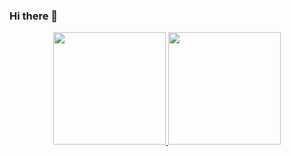 ### Hi there 👋
<div align="center">
  <a href="https://github.com/joao-mocelin">
  <img height="180em" src="https://github-readme-stats.vercel.app/api?username=joao-mocelin&show_icons=true&theme=dracula&include_all_commits=true&count_private=true"/>
  <img height="180em" src="https://github-readme-stats.vercel.app/api/top-langs/?username=joao-mocelin&layout=compact&langs_count=7&theme=dracula"/>
</div>
